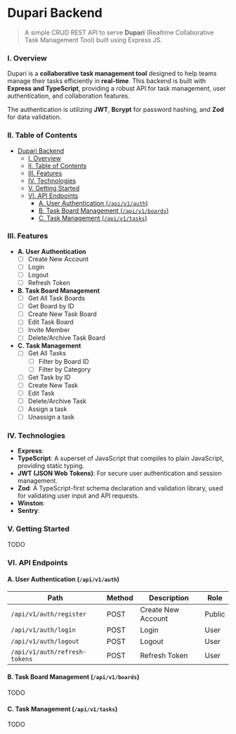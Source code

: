 # Dupari Backend

> A simple CRUD REST API to serve **Dupari** (Realtime Collaborative Task Management Tool) built using Express JS.

### I. Overview

Dupari is a **collaborative task management tool** designed to help teams manage their tasks efficiently in **real-time**. This backend is built with **Express and TypeScript**, providing a robust API for task management, user authentication, and collaboration features.

The authentication is utilizing **JWT**, **Bcrypt** for password hashing, and **Zod** for data validation.

### II. Table of Contents

- [Dupari Backend](#dupari-backend)
    - [I. Overview](#i-overview)
    - [II. Table of Contents](#ii-table-of-contents)
    - [III. Features](#iii-features)
    - [IV. Technologies](#iv-technologies)
    - [V. Getting Started](#v-getting-started)
    - [VI. API Endpoints](#vi-api-endpoints)
      - [A. User Authentication (`/api/v1/auth`)](#a-user-authentication-apiv1auth)
      - [B. Task Board Management (`/api/v1/boards`)](#b-task-board-management-apiv1boards)
      - [C. Task Management (`/api/v1/tasks`)](#c-task-management-apiv1tasks)

### III. Features

- **A. User Authentication**
  - [ ] Create New Account
  - [ ] Login
  - [ ] Logout
  - [ ] Refresh Token
- **B. Task Board Management**
  - [ ] Get All Task Boards
  - [ ] Get Board by ID
  - [ ] Create New Task Board
  - [ ] Edit Task Board
  - [ ] Invite Member
  - [ ] Delete/Archive Task Board
- **C. Task Management**
  - [ ] Get All Tasks
    - [ ] Filter by Board ID
    - [ ] Filter by Category
  - [ ] Get Task by ID
  - [ ] Create New Task
  - [ ] Edit Task
  - [ ] Delete/Archive Task
  - [ ] Assign a task
  - [ ] Unassign a task

### IV. Technologies

- **Express**: 
- **TypeScript**: A superset of JavaScript that compiles to plain JavaScript, providing static typing.
- **JWT (JSON Web Tokens)**: For secure user authentication and session management.
- **Zod**: A TypeScript-first schema declaration and validation library, used for validating user input and API requests.
- **Winston**:
- **Sentry**:

### V. Getting Started
TODO

### VI. API Endpoints

#### A. User Authentication (`/api/v1/auth`)
Path | Method | Description | Role
---|---|---|---
`/api/v1/auth/register` | POST | Create New Account | Public
`/api/v1/auth/login` | POST | Login | User
`/api/v1/auth/logout` | POST | Logout | User
`/api/v1/auth/refresh-tokens` | POST | Refresh Token | User

#### B. Task Board Management (`/api/v1/boards`)
TODO

#### C. Task Management (`/api/v1/tasks`)
TODO